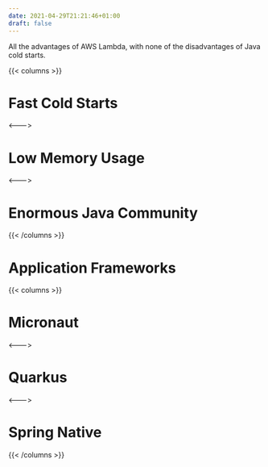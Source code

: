 ```yaml
---
date: 2021-04-29T21:21:46+01:00
draft: false
---
```


All the advantages of AWS Lambda, with none of the disadvantages of Java cold starts.

{{< columns >}} 
# Fast Cold Starts

<---> <!-- magic sparator, between columns -->

# Low Memory Usage

<---> <!-- magic sparator, between columns -->

# Enormous Java Community

{{< /columns >}}

# Application Frameworks

{{< columns >}}
# Micronaut

<---> <!-- magic sparator, between columns -->

# Quarkus

<---> <!-- magic sparator, between columns -->

# Spring Native

{{< /columns >}}